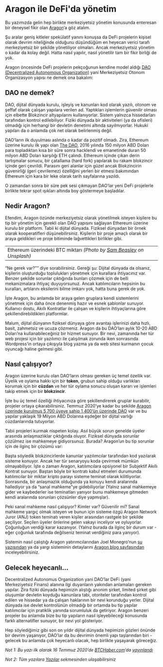 # Aragon ile DeFi'da yönetim

Bu yazımızda gelin hep birlikte merkeziyetsiz yönetim konusunda enteresan bir deneysel fikir olan [Aragon](https://aragon.org/)‘a göz atalım.

Şu aralar geniş kitleler spekülatif yanını konuşsa da DeFi projelerin kişisel olarak devrim niteliğinde olduğunu düşündüğüm en heyecan verici tarafı merkeziyetsiz bir şekilde yönetiliyor olmaları. Ancak merkeziyetsiz yönetim o kadar da kolay değil. Hatta nasıl yapılır, nasıl yönetilir tam bir fikir birliği de yok.

Aragon öncesinde DeFi projelerin pekçoğunun kendine model aldığı [DAO \(Decentralized Autonomous Organization\)](https://en.wikipedia.org/wiki/Decentralized_autonomous_organization) yani Merkeziyetsiz Otonom Organizasyon yapısı ne demek ona bakalım:

## DAO ne demek? <a id="dao-ne-demek"></a>

DAO, dijital dünyada kurulu, işleyiş ve kanunları kod olarak yazılı, otonom ve şeffaf olarak çalışan yapılara verilen ad. Yaptıkları işlemlerin güvenilir olması için elbette Blokzincir altyapılarını kullanıyorlar. Sistem yalnızca hissedarları tarafından kontrol edilebiliyor. Fiziki dünyada bir aktiviteleri \(ya da ofisleri\) olmadığı için herhangi bir devletin denetimi altında sayılmıyorlar. Hukuki yapıları da o anlamda çok net olarak belirlenmiş değil.

DAO’ların ilk duyulması aslında o kadar da pozitif olmadı. Zira, Ethereum üzerine kurulu ilk yapı olan [The DAO](https://en.wikipedia.org/wiki/The_DAO_%28organization%29), 2016 yılında 150 milyon ABD Doları para topladıktan kısa bir süre sonra hacklendi ve emanetinde duran 50 milyon ABD Doları karşılığı ETH çalındı. Ethereum içinde çıkan derin tartışmalar sonucu, bir çatallama \(hard fork\) yapılarak bu rakam blokzincir içinde geri çevrildi. Parasını geri alanlar için güzel ancak Blokzincirin güvenirliği \(geri çevrilemez\) özelliğini yerleri bir etmesi bakımından Ethereum için kara bir leke olarak tarih sayfalarına yazıldı.

O zamandan sonra bir süre pek sesi çıkmayan DAO’lar yeni DeFi projelerle birlikte tekrar spot ışıkları altında boy göstermeye başladılar.

## Nedir Aragon? <a id="nedir-aragon"></a>

Efendim, Aragon özünde merkeziyetsiz olarak yönetilmek isteyen kişilere bu tip bir yönetim için gerekli olan DAO yapısını sağlayan Ethereum üzerine kurulu bir platform. Tabii ki dijital dünyada. Fiziksel dünyadan bir örnek olarak kooperatifleri düşünebilirsiniz. Kişilerin bir proje amaçlı olarak bir araya geldikleri ve proje bitiminde lağvettikleri birlikler gibi.

|  |
| :--- |
| Ethereum üzerindeki BTC miktarı _\(Photo by_ [_Sam Beasley_](https://unsplash.com/@sam_beasley) _on Unsplash\)_ |

“Ne gerek var?”” diye sorabilirsiniz. Gereği şu: Dijital dünyada da olsanız, kişilerin oluşturduğu toplulukları yönetmek için kurallara ihtiyacınız var. Benzer şekilde sorunlar çıktığında bunları çözmek için de belli mekanizmalara ihtiyaç duyuyorsunuz. Ancak katılımcıların hepsinin bu kuralları, artılarını eksilerini bilme imkanı yok, hatta buna gerek de yok.

İşte Aragon, bu anlamda bir araya gelen gruplara kendi sistemlerini yönetmek için daha önce denenmiş hazır ve esnek şablonlar sunuyor. Kullanıcı dostu, Akıllı Kontratlar ile çalışan ve kişilerin ihtiyaçlarına göre şekillendirebildikleri platformlar.

Malum, dijital dünyanın fiziksel dünyaya göre avantajı işlerinizi daha hızlı, basit, zahmetsiz ve ucuza çözmeniz. Aragon da bu DAO’ları aylık 10-20 ABD Doları’na kullanabileceğiniz bir hizmet sunuyor. Bir nevi, zamanında her tür web projesi için bir yazılımcı ile çalışılmak zorunda iken sonrasında Wordpress’in ortaya çıkışıyla blog yazma ya da web sitesi kurmanın çocuk oyuncağı haline gelmesi gibi.

## Nasıl çalışıyor? <a id="nas&#x131;l-&#xE7;al&#x131;&#x15F;&#x131;yor"></a>

Aragon üzerine kurulu olan DAO’ların olması gereken üç temel özellik var. Üyelik ve oylama hakkı için bir **token**, grubun sahip olduğu varlıkları korumak için bir **cüzdan** ve her tür oylama sonucu oluşan kararı ve işlemleri takip etmek için bir **blokzincir**.

İşte bu üç temel özelliği ihtiyacınıza göre şekillendirerek gruplar kurabilir, projeler ortaya çıkarabilirsiniz. Temmuz 2020’ye kadar bu şekilde [Aragon üzerinde kurulmuş 5,700 üyeye sahip 1,400’ün üzerinde DAO](https://poweredby.aragon.org/) var ve bu yapılar yaklaşık 19 Milyon ABD Dolarına eşdeğer bir dijital varlığı cüzdanlarında tutuyorlar.

Tabii projeleri kurmak nispeten kolay. Asıl büyük sorun genelde üyeler arasında anlaşmazlıklar çıktığında oluyor. Fiziksel dünyada sorunlar çözülmez ise mahkemeye gidiyorsunuz. Burada? Aragon’un bu tip sorunlar için de ilginç bir çözümü var:

Başta söyledik blokzincirlerde kanunlar yazılımcılar tarafından kod yazılarak sisteme konuyor. Ancak her tür senaryoyu koda çevirmek mümkün olmayabiliyor. İşte o zaman Aragon, katılımcılara opsiyonel bir Subjektif Akıllı Kontrat sunuyor. Baştan böyle bir kontratı kabul etmeleri durumunda katılımcılar bir miktar kripto parayı sisteme teminat olarak kilitliyorlar. Sonrasında, bir anlaşmazlık olduğunda ya konuyu kendi aralarında hallediyor ya da “sanal mahkeme”ye gidebiliyorlar \(Yalnız sanal mahkemeye gider ve kaybederler ise teminatları yanıyor bunu mahkemeye gitmeden kendi aralarında sorunları çözsünler diye yapmışlar\).

Peki sanal mahkeme nasıl çalışıyor? Kimler var? Güvenilir mi? Sanal mahkeme yargıç olmak isteyen ve bunun için sisteme özgü Aragon Network Juror \(ANJ\) token teminatı veren kişiler arasından rastgele bir şekilde seçiliyor. Seçilen üyeler önlerine gelen vakayı inceliyor ve oyluyorlar. Çoğunluğun verdiği karar kazanıyor. \(Yalnız burada da ilginç bir durum var - eğer çoğunluk tarafında değilseniz teminat verdiğiniz para yanıyor\).

Sistemin nasıl çalıştığı Aragon yatırımcılarından Joel Monegro’nun [şu yazısından](https://www.placeholder.vc/blog/2020/5/7/aragon-daos) ya da yargı sisteminin detaylarını [Aragon blog sayfasından](https://blog.aragon.one/aragon-agreements/) inceleyebilirsiniz.

## Gelecek heyecanlı… <a id="gelecek-heyecanl&#x131;"></a>

Decentralized Autonomus Organization yani DAO’lar DeFi \(yani Merkeziyetsiz Finans\) alanına ilgi duyanların yakından anlamaları gereken yapılar. Zira fiziki dünyada hepimizin alıştığı anonim şirket, limited şirket gibi oluşumlar devletin koyduğu kanunlara tabi, otoriteler tarafından kontrol edilen ve hissedar ya da çalışan haklarının bir nevi korunduğu yerler. Dijital dünyada ise devlet kontrolünün olmadığı bir ortamda bu tip yapılar katılımcılar için pratiklik yanında sorumluluk da getiriyor. Aragon benzeri projeler bu anlamda bize bu tip yapıların nasıl işleyebileceği konusunda farklı alternatifler sunuyor, bir nevi yol gösteriyor.

Hep söylediğimiz gibi son on yıldır dijital dünyada hepimizin gözleri önünde bir devrim yaşanıyor, DAO’lar da bu devrimin önemli yapı taşlarından biri - gelecek bu anlamda çok heyecanlı olacak, hep birlikte yaşayarak göreceğiz.

_Not 1: Bu yazı ilk olarak 16 Temmuz 2020’de_ [_BTCHaber.com_](https://www.btchaber.com/)_‘da_ [_yayınlandı_](https://www.btchaber.com/aragon-ile-defida-yonetim/)

_Not 2: Tüm yazılara_ [_Yazılar_](https://turansert.com/articles/) _sekmesinden ulaşabilirsiniz_


